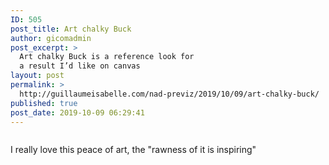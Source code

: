 ```yaml
---
ID: 505
post_title: Art chalky Buck
author: gicomadmin
post_excerpt: >
  Art chalky Buck is a reference look for
  a result I’d like on canvas
layout: post
permalink: >
  http://guillaumeisabelle.com/nad-previz/2019/10/09/art-chalky-buck/
published: true
post_date: 2019-10-09 06:29:41
---
```

<!-- wp:image {"id":504} --><figure class="wp-block-image">

<img src="http://guillaumeisabelle.com/nad-previz/wp-content/uploads/sites/19/2019/10/img_5823.jpg" alt="" class="wp-image-504" /></figure> <!-- /wp:image -->

<!-- wp:paragraph -->

I really love this peace of art, the "rawness of it is inspiring"

<!-- /wp:paragraph -->